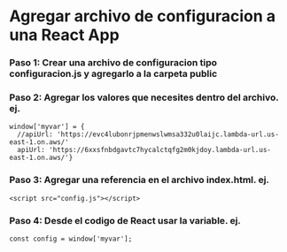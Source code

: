 # Agregar archivo de configuracion a una React App

### Paso 1: Crear una archivo de configuracion tipo configuracion.js y agregarlo a la carpeta public

### Paso 2: Agregar los valores que necesites dentro del archivo. ej.

    window['myvar'] = {
      //apiUrl: 'https://evc4lubonrjpmenwslwmsa332u0laijc.lambda-url.us-east-1.on.aws/'
      apiUrl: 'https://6xxsfnbdgavtc7hycalctqfg2m0kjdoy.lambda-url.us-east-1.on.aws/'}

### Paso 3: Agregar una referencia en el archivo index.html. ej.

    <script src="config.js"></script>
    
### Paso 4: Desde el codigo de React usar la variable. ej.

    const config = window['myvar'];
